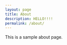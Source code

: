 ```yaml
---
layout: page
title: About
description: HELLO!!!!
permalink: /about/
---
```


This is a sample about page.

